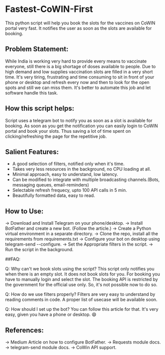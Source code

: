 # Fastest-CoWIN-First
This python script will help you book the slots for the vaccines on CoWIN portal very fast. It notifies the user as soon as the slots are available for booking.

## Problem Statement:
While India is working very hard to provide every means to vaccinate everyone, still there is a big shortage of doses available to people. Due to high demand and low supplies vaccination slots are filled in a very short time. It's very tiring, frustrating and time consuming to sit in front of your phone or desktop and refresh every now and then to look for the open spots and still we can miss them. It's better to automate this job and let software handle this task.

## How this script helps:
Script uses a telegram bot to notify you as soon as a slot is available for booking. As soon as you get the notification you can easily login to CoWIN portal and book your slots. Thus saving a lot of time spent on clicking/refreshing the page for the repetitive job.


## Salient Features:
- A good selection of filters, notified only when it's time.
- Takes very less resources in the background, no CPU loading at all.
- Minimal approach, easy to understand, low latency.
- Can be modified to integrate with multiple broadcasting channels.(Bots, messaging queues, email-reminders)
- Selectable refresh frequecy, upto 100 API calls in 5 min.
- Beautifully formatted data, easy to read.


## How to Use:

-> Download and Install Telegram on your phone/desktop.
-> Install BotFather and create a new bot. (Follow the article.)
-> Create a Python virtual environment in a separate directory.
-> Clone the repo, install all the requirements from requirements.txt
-> Configure your bot on desktop using telegram-send --configure.
-> Set the Appropriate filters in the script.
-> Run the script in the background.



##FAQ:

Q: Why can't we book slots using the script?
This script only notifies you when there is an empty slot. It does not book slots for you. For booking you have to manually login and select the slot. The booking API is restricted by the government for the official use only. So, it's not possible now to do so.

Q: How do we use filters properly?
Filters are very easy to understand by reading comments in code. A proper list of usecase will be available soon.

Q: How should I set up the bot?
You can follow this article for that. It's very easy, given you have a phone or desktop. :smile:

## References:

-> Medium Article on how to configure BotFather.
-> Requests module docs.
-> telegram-send module docs.
-> CoWin API support.
